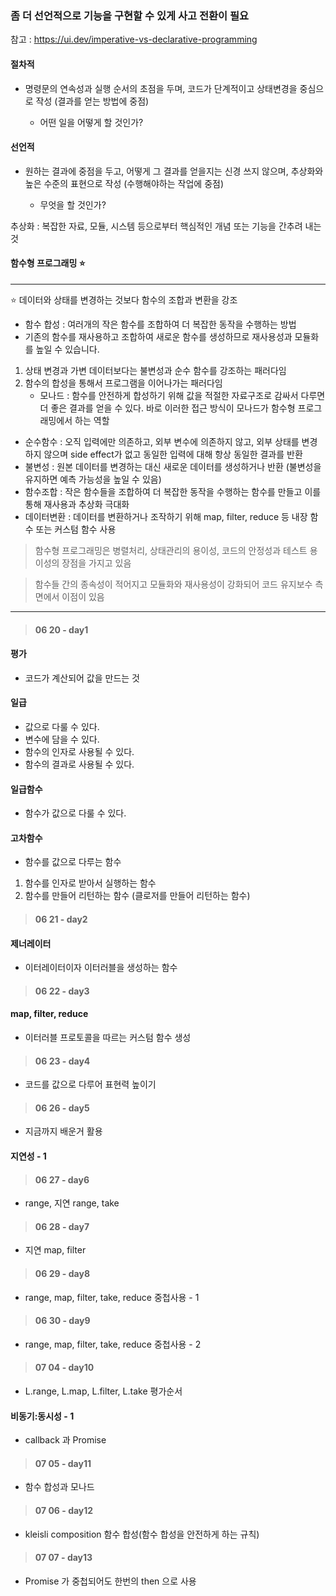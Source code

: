 ### 좀 더 선언적으로 기능을 구현할 수 있게 사고 전환이 필요

참고 : https://ui.dev/imperative-vs-declarative-programming

#### 절차적

- 명령문의 연속성과 실행 순서의 초점을 두며, 코드가 단계적이고 상태변경을 중심으로 작성 (결과를 얻는 방법에 중점)

  - 어떤 일을 어떻게 할 것인가?

#### 선언적

- 원하는 결과에 중점을 두고, 어떻게 그 결과를 얻을지는 신경 쓰지 않으며, 추상화와 높은 수준의 표현으로 작성 (수행해야하는 작업에 중점)

  - 무엇을 할 것인가?

추상화 : 복잡한 자료, 모듈, 시스템 등으로부터 핵심적인 개념 또는 기능을 간추려 내는 것

#### 함수형 프로그래밍 ⭐️

---

⭐️ 데이터와 상태를 변경하는 것보다 함수의 조합과 변환을 강조

- 함수 합성 : 여러개의 작은 함수를 조합하여 더 복잡한 동작을 수행하는 방법
- 기존의 함수를 재사용하고 조합하여 새로운 함수를 생성하므로 재사용성과 모듈화를 높일 수 있습니다.

1. 상태 변경과 가변 데이터보다는 불변성과 순수 함수를 강조하는 패러다임
2. 함수의 합성을 통해서 프로그램을 이어나가는 패러다임
   - 모나드 : 함수를 안전하게 합성하기 위해 값을 적절한 자료구조로 감싸서 다루면 더 좋은 결과를 얻을 수 있다. 바로 이러한 접근 방식이 모나드가 함수형 프로그래밍에서 하는 역할

- 순수함수 : 오직 입력에만 의존하고, 외부 변수에 의존하지 않고, 외부 상태를 변경하지 않으며 side effect가 없고 동일한 입력에 대해 항상 동일한 결과를 반환
- 불변성 : 원본 데이터를 변경하는 대신 새로운 데이터를 생성하거나 반환 (불변성을 유지하면 예측 가능성을 높일 수 있음)
- 함수조합 : 작은 함수들을 조합하여 더 복잡한 동작을 수행하는 함수를 만들고 이를 통해 재사용과 추상화 극대화
- 데이터변환 : 데이터를 변환하거나 조작하기 위해 map, filter, reduce 등 내장 함수 또는 커스텀 함수 사용

> 함수형 프로그래밍은 병렬처리, 상태관리의 용이성, 코드의 안정성과 테스트 용이성의 장점을 가지고 있음

> 함수들 간의 종속성이 적어지고 모듈화와 재사용성이 강화되어 코드 유지보수 측면에서 이점이 있음

---

> #### 06 20 - day1

#### 평가

- 코드가 계산되어 값을 만드는 것

#### 일급

- 값으로 다룰 수 있다.
- 변수에 담을 수 있다.
- 함수의 인자로 사용될 수 있다.
- 함수의 결과로 사용될 수 있다.

#### 일급함수

- 함수가 값으로 다룰 수 있다.

#### 고차함수

- 함수를 값으로 다루는 함수

1. 함수를 인자로 받아서 실행하는 함수
2. 함수를 만들어 리턴하는 함수 (클로저를 만들어 리턴하는 함수)

> #### 06 21 - day2

#### 제너레이터

- 이터레이터이자 이터러블을 생성하는 함수

> #### 06 22 - day3

#### map, filter, reduce

- 이터러블 프로토콜을 따르는 커스텀 함수 생성

> #### 06 23 - day4

- 코드를 값으로 다루어 표현력 높이기

> #### 06 26 - day5

- 지금까지 배운거 활용

#### 지연성 - 1

> #### 06 27 - day6

- range, 지연 range, take

> #### 06 28 - day7

- 지연 map, filter

> #### 06 29 - day8

- range, map, filter, take, reduce 중첩사용 - 1

> #### 06 30 - day9

- range, map, filter, take, reduce 중첩사용 - 2

> #### 07 04 - day10

- L.range, L.map, L.filter, L.take 평가순서

#### 비동기:동시성 - 1

- callback 과 Promise

> #### 07 05 - day11

- 함수 합성과 모나드

> #### 07 06 - day12

- kleisli composition 함수 합성(함수 합성을 안전하게 하는 규칙)

> #### 07 07 - day13

- Promise 가 중첩되어도 한번의 then 으로 사용
